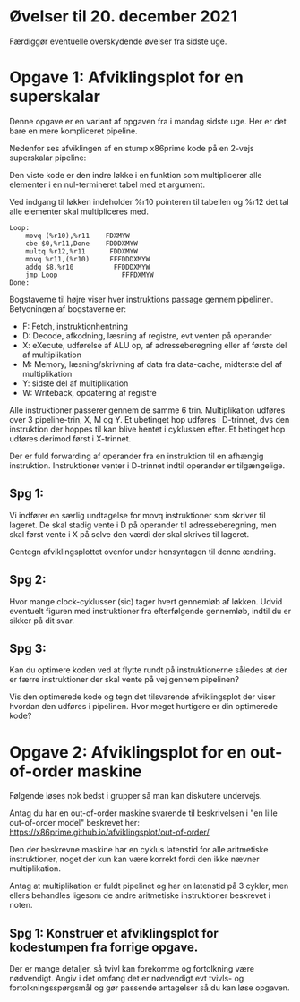# Øvelser til 20. december 2021

Færdiggør eventuelle overskydende øvelser fra sidste uge.

# Opgave 1: Afviklingsplot for en superskalar

Denne opgave er en variant af opgaven fra i mandag sidste uge. Her er det bare en
mere kompliceret pipeline.

Nedenfor ses afviklingen af en stump x86prime kode på en 2-vejs superskalar pipeline:

Den viste kode er den indre løkke i en funktion som multiplicerer
alle elementer i en nul-termineret tabel med et argument.

Ved indgang til løkken indeholder %r10 pointeren til tabellen og
%r12 det tal alle elementer skal multipliceres med.

~~~
Loop:
    movq (%r10),%r11    FDXMYW
    cbe $0,%r11,Done    FDDDXMYW
    multq %r12,%r11      FDDXMYW
    movq %r11,(%r10)     FFFDDDXMYW
    addq $8,%r10          FFDDDXMYW
    jmp Loop                FFFDXMYW
Done:
~~~

Bogstaverne til højre viser hver instruktions passage gennem pipelinen.
Betydningen af bogstaverne er:

 * F: Fetch, instruktionhentning
 * D: Decode, afkodning, læsning af registre, evt venten på operander
 * X: eXecute, udførelse af ALU op, af adresseberegning eller af første del af multiplikation
 * M: Memory, læsning/skrivning af data fra data-cache, midterste del af multiplikation
 * Y: sidste del af multiplikation
 * W: Writeback, opdatering af registre

Alle instruktioner passerer gennem de samme 6 trin. Multiplikation udføres over 3 pipeline-trin,
X, M og Y. Et ubetinget hop udføres i D-trinnet, dvs den instruktion der hoppes til kan blive
hentet i cyklussen efter. Et betinget hop udføres derimod først i X-trinnet.

Der er fuld forwarding af operander fra en instruktion til en afhængig instruktion.
Instruktioner venter i D-trinnet indtil operander er tilgængelige.

## Spg 1:

Vi indfører en særlig undtagelse for movq instruktioner som skriver til lageret.
De skal stadig vente i D på operander til adresseberegning, men skal først vente
i X på selve den værdi der skal skrives til lageret.

Gentegn afviklingsplottet ovenfor under hensyntagen til denne ændring.

## Spg 2:

Hvor mange clock-cyklusser (sic) tager hvert gennemløb af løkken. Udvid eventuelt figuren
med instruktioner fra efterfølgende gennemløb, indtil du er sikker på dit svar.

## Spg 3:

Kan du optimere koden ved at flytte rundt på instruktionerne således at der er færre
instruktioner der skal vente på vej gennem pipelinen?

Vis den optimerede kode og tegn det tilsvarende afviklingsplot der viser hvordan den udføres 
i pipelinen. Hvor meget hurtigere er din optimerede kode?


# Opgave 2: Afviklingsplot for en out-of-order maskine

Følgende løses nok bedst i grupper så man kan diskutere undervejs.

Antag du har en out-of-order maskine svarende til beskrivelsen i "en lille out-of-order model"
beskrevet her: https://x86prime.github.io/afviklingsplot/out-of-order/

Den der beskrevne maskine har en cyklus latenstid for alle aritmetiske instruktioner, noget
der kun kan være korrekt fordi den ikke nævner multiplikation.

Antag at multiplikation er fuldt pipelinet og har en latenstid på 3 cykler, men ellers 
behandles ligesom de andre aritmetiske instruktioner beskrevet i noten.

## Spg 1: Konstruer et afviklingsplot for kodestumpen fra forrige opgave.

Der er mange detaljer, så tvivl kan forekomme og fortolkning være nødvendigt. Angiv i det omfang det er nødvendigt 
evt tvivls- og fortolkningsspørgsmål og gør passende antagelser så du kan løse opgaven.
